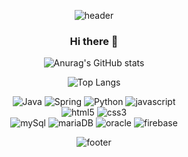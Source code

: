 <div align="center">
  
  ![header](https://capsule-render.vercel.app/api?type=waving&text=can'tHurtMe&height=180&fontAlignY=35&fontColor=FFFFFF)
</div>
<div align="center">
  
  ### Hi there 👋
</div>

  
<div align="center">

  ![Anurag's GitHub stats](https://github-readme-stats.vercel.app/api?username=javython999&show_icons=true&theme=default)
  
  ![Top Langs](https://github-readme-stats.vercel.app/api/top-langs/?username=javython999&layout=compact&theme=dark)

<section>
  <img alt="Java" src ="https://img.shields.io/badge/Java-007396.svg?&style=flat&logo=Java&logoColor=white"/>
  <img alt="Spring" src="https://img.shields.io/badge/spring-6DB33F?style=flat&logo=spring&logoColor=white">
  <img alt="Python" src="https://img.shields.io/badge/python-3776AB?style=flat&logo=python&logoColor=white">
  <img alt="javascript" src="https://img.shields.io/badge/javascript-F7DF1E?style=flat&logo=javascript&logoColor=white">
</section>
<section>
  <img alt="html5" src="https://img.shields.io/badge/html5-E34F26?style=flat&logo=html5&logoColor=white">
  <img alt="css3" src="https://img.shields.io/badge/css3-1572B6?style=flat&logo=css3&logoColor=white">
</section>
<section>
  <img alt="mySql" src="https://img.shields.io/badge/mysql-4479A1?style=flat&logo=mysql&logoColor=white">
  <img alt="mariaDB" src="https://img.shields.io/badge/mariadb-003545?style=flat&logo=mariadb&logoColor=white">
  <img alt="oracle" src="https://img.shields.io/badge/oracle-F80000?style=flat&logo=oracle&logoColor=white">
  <img alt="firebase" src="https://img.shields.io/badge/firebase-FFCA28?style=flat&logo=firebase&logoColor=white">
</section>

</div>
<div align="center">
  
  ![footer](https://capsule-render.vercel.app/api?type=waving&height=180&section=footer)
</div>
